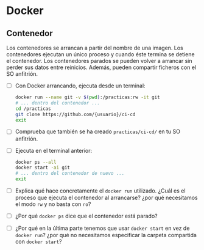 # Docker
## Contenedor
Los contenedores se arrancan a partir del nombre de una imagen. Los contenedores ejecutan un único proceso y cuando éste termina se detiene el contenedor. Los contenedores parados se pueden volver a arrancar sin perder sus datos entre reinicios. Además, pueden compartir ficheros con el SO anfitrión.

<task-list title="Práctica Docker - Entregable 2 de 4 - Contenedor"></task-list>

- [ ] Con Docker arrancando, ejecuta desde un terminal:
  ```bash
  docker run --name git -v $(pwd):/practicas:rw -it git
  # ... dentro del contenedor ...
  cd /practicas
  git clone https://github.com/{usuario}/ci-cd
  exit
  ```
- [ ] Comprueba que también se ha creado `practicas/ci-cd/` en tu SO anfitrión.
- [ ] Ejecuta en el terminal anterior: 
  ```bash
  docker ps --all
  docker start -ai git
  # ... dentro del contenedor de nuevo ...
  exit
  ```

- [ ] Explica qué hace concretamente el `docker run` utilizado. ¿Cuál es el proceso que ejecuta el contenedor al arrancarse? ¿por qué necesitamos el modo `rw` y no basta con `ro`?
- [ ] ¿Por qué `docker ps` dice que el contenedor está parado?
- [ ] ¿Por qué en la última parte tenemos que usar `docker start` en vez de `docker run`? ¿por qué no necesitamos especificar la carpeta compartida con `docker start`?





